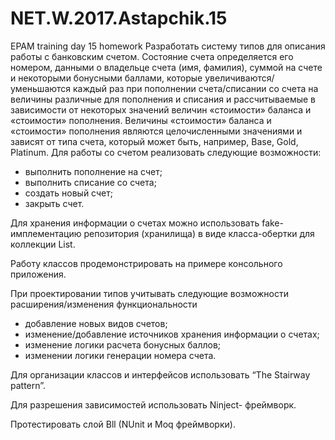 # NET.W.2017.Astapchik.15
EPAM training day 15 homework
Разработать систему типов для описания работы с банковским счетом. Состояние счета определяется его номером, данными о владельце счета (имя, фамилия), суммой на счете и некоторыми бонусными баллами, которые увеличиваются/уменьшаются каждый раз при пополнении счета/списании со счета на величины различные для пополнения и списания и рассчитываемые в зависимости от некоторых значений величин «стоимости» баланса и «стоимости» пополнения. Величины «стоимости» баланса и «стоимости» пополнения являются целочисленными значениями и зависят от типа счета, который может быть, например,  Base, Gold, Platinum.
Для работы со счетом реализовать следующие возможности: 
- выполнить пополнение на счет;
- выполнить списание со счета; 
- создать новый счет; 
- закрыть счет. 

Для хранения информации о счетах можно использовать fake-имплементацию репозитория (хранилища) в виде класса-обертки для коллекции List<Account>.

Работу классов продемонстрировать на примере консольного приложения. 

При проектировании типов учитывать следующие возможности расширения/изменения функциональности
- добавление новых видов счетов;
- изменение/добавление источников хранения информации о счетах;
- изменение логики расчета бонусных баллов;
- изменении логики генерации номера счета.

Для организации классов и интерфейсов использовать “The Stairway pattern”. 

Для разрешения зависимостей использовать Ninject- фреймворк.

Протестировать слой Bll (NUnit и Moq фреймворки).
